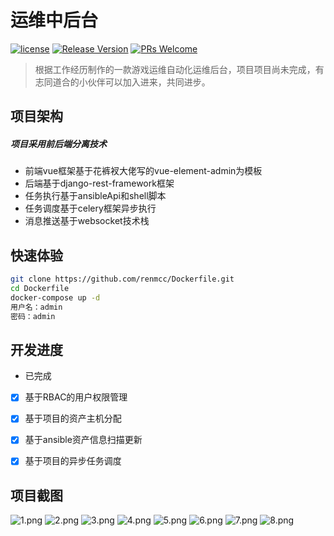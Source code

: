 # 运维中后台

[![license](https://img.shields.io/badge/license-mit-brightgreen.svg?style=flat)](https://github.com/renmcc/SA2/blob/master/LICENSE)
[![Release Version](https://img.shields.io/badge/release-master-brightgreen)](https://github.com/renmcc/SA2/releases)
[![PRs Welcome](https://img.shields.io/badge/PRs-welcome-brightgreen.svg)](https://github.com/renmcc/SA2/pulls)

> 根据工作经历制作的一款游戏运维自动化运维后台，项目项目尚未完成，有志同道合的小伙伴可以加入进来，共同进步。

## 项目架构
##### 项目采用前后端分离技术
* 前端vue框架基于花裤衩大佬写的vue-element-admin为模板
* 后端基于django-rest-framework框架
* 任务执行基于ansibleApi和shell脚本
* 任务调度基于celery框架异步执行
* 消息推送基于websocket技术栈

## 快速体验
```sh
git clone https://github.com/renmcc/Dockerfile.git
cd Dockerfile
docker-compose up -d
用户名：admin
密码：admin
```

## 开发进度
* 已完成
- [x] 基于RBAC的用户权限管理
- [x] 基于项目的资产主机分配
- [x] 基于ansible资产信息扫描更新
- [x] 基于项目的异步任务调度


## 项目截图
![1.png](https://github.com/renmcc/SA2/blob/master/screenshot/login.png)
![2.png](https://github.com/renmcc/SA2/blob/master/screenshot/personcenter.png)
![3.png](https://github.com/renmcc/SA2/blob/master/screenshot/project.png)
![4.png](https://github.com/renmcc/SA2/blob/master/screenshot/cmdb.png)
![5.png](https://github.com/renmcc/SA2/blob/master/screenshot/tasks.png)
![6.png](https://github.com/renmcc/SA2/blob/master/screenshot/taskdialog.png)
![7.png](https://github.com/renmcc/SA2/blob/master/screenshot/userinfo.png)
![8.png](https://github.com/renmcc/SA2/blob/master/screenshot/djangoadmin.png)